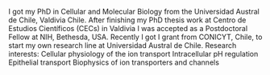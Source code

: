 I got my PhD in Cellular and Molecular Biology from the Universidad Austral de Chile, Valdivia Chile. After finishing my PhD thesis work at Centro de Estudios Científicos (CECs) in Valdivia I was accepted as a Postdoctoral Fellow at NIH, Bethesda, USA. Recently I got I grant from CONICYT, Chile, to start my own research line at Universidad Austral de Chile.
Research interests: 
Cellular physiology of the ion transport
Intracellular pH regulation
Epithelial transport
Biophysics of ion transporters and channels
